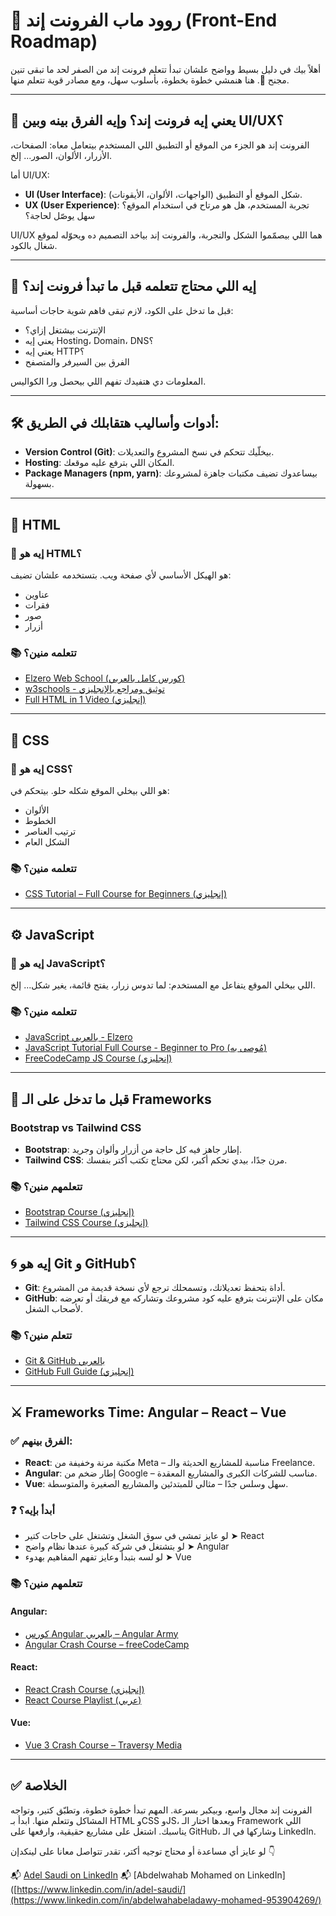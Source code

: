 # 🚀 روود ماب الفرونت إند (Front-End Roadmap)

أهلاً بيك في دليل بسيط وواضح علشان تبدأ تتعلم فرونت إند من الصفر لحد ما تبقى تنين مجنح 🐉. هنا هنمشي خطوة بخطوة، بأسلوب سهل، ومع مصادر قوية تتعلم منها.

---

## 🧠 يعني إيه فرونت إند؟ وإيه الفرق بينه وبين UI/UX؟

الفرونت إند هو الجزء من الموقع أو التطبيق اللي المستخدم بيتعامل معاه: الصفحات، الأزرار، الألوان، الصور... إلخ.

أما UI/UX:
- **UI (User Interface)**: شكل الموقع أو التطبيق (الواجهات، الألوان، الأيقونات).
- **UX (User Experience)**: تجربة المستخدم، هل هو مرتاح في استخدام الموقع؟ سهل يوصّل لحاجة؟

UI/UX هما اللي بيصمّموا الشكل والتجربة، والفرونت إند بياخد التصميم ده ويحوّله لموقع شغال بالكود.

---

## 📌 إيه اللي محتاج تتعلمه قبل ما تبدأ فرونت إند؟

قبل ما تدخل على الكود، لازم تبقى فاهم شوية حاجات أساسية:
- الإنترنت بيشتغل إزاي؟
- يعني إيه Hosting، Domain، DNS؟
- يعني إيه HTTP؟
- الفرق بين السيرفر والمتصفح

المعلومات دي هتفيدك تفهم اللي بيحصل ورا الكواليس.

---

## 🛠️ أدوات وأساليب هتقابلك في الطريق:

- **Version Control (Git)**: بيخلّيك تتحكم في نسخ المشروع والتعديلات.
- **Hosting**: المكان اللي بترفع عليه موقعك.
- **Package Managers (npm, yarn)**: بيساعدوك تضيف مكتبات جاهزة لمشروعك بسهولة.

---

## 🧱 HTML

### 🔹 إيه هو HTML؟
هو الهيكل الأساسي لأي صفحة ويب. بتستخدمه علشان تضيف:
- عناوين
- فقرات
- صور
- أزرار

### 📚 تتعلمه منين؟
- [Elzero Web School (كورس كامل بالعربي)](https://www.youtube.com/playlist?list=PLDoPjvoNmBAzhFD3niPAa1C1gXG4cs14J)
- [w3schools - توثيق ومراجع بالإنجليزي](https://www.w3schools.com/html/)
- [Full HTML in 1 Video (إنجليزي)](https://www.youtube.com/watch?v=G3e-cpL7ofc)

---

## 🎨 CSS

### 🔹 إيه هو CSS؟
هو اللي بيخلي الموقع شكله حلو. بيتحكم في:
- الألوان
- الخطوط
- ترتيب العناصر
- الشكل العام

### 📚 تتعلمه منين؟
- [CSS Tutorial – Full Course for Beginners (إنجليزي)](https://www.youtube.com/watch?v=OXGznpKZ_sA)

---

## ⚙️ JavaScript

### 🔹 إيه هو JavaScript؟
اللي بيخلي الموقع يتفاعل مع المستخدم: لما تدوس زرار، يفتح قائمة، يغير شكل... إلخ.

### 📚 تتعلمه منين؟
- [JavaScript بالعربي - Elzero](https://www.youtube.com/playlist?list=PLDoPjvoNmBAx3kiplQR_oeDqLDBUDYwVv)
- [JavaScript Tutorial Full Course - Beginner to Pro (مُوصى به)](https://www.youtube.com/watch?v=EerdGm-ehJQ)
- [FreeCodeCamp JS Course (إنجليزي)](https://www.youtube.com/watch?v=PkZNo7MFNFg)

---

## 🧰 قبل ما تدخل على الـ Frameworks

### Bootstrap vs Tailwind CSS

- **Bootstrap**: إطار جاهز فيه كل حاجة من أزرار وألوان وجريد.
- **Tailwind CSS**: مرن جدًا، بيدي تحكم أكبر، لكن محتاج تكتب أكتر بنفسك.

### 📚 تتعلمهم منين؟
- [Bootstrap Course (إنجليزي)](https://www.youtube.com/watch?v=-qfEOE4vtxE)
- [Tailwind CSS Course (إنجليزي)](https://www.youtube.com/watch?v=6biMWgD6_JY)

---

## 🌀 إيه هو Git و GitHub؟

- **Git**: أداة بتحفظ تعديلاتك، وتسمحلك ترجع لأي نسخة قديمة من المشروع.
- **GitHub**: مكان على الإنترنت بترفع عليه كود مشروعك وتشاركه مع فريقك أو تعرضه لأصحاب الشغل.

### 📚 تتعلم منين؟
- [Git & GitHub بالعربي](https://www.youtube.com/watch?v=fDkR0TDR9dI)
- [GitHub Full Guide (إنجليزي)](https://www.youtube.com/watch?v=S7XpTAnSDL4)

---

## ⚔️ Frameworks Time: Angular – React – Vue

### ✅ الفرق بينهم:

- **React**: مكتبة مرنة وخفيفة من Meta – مناسبة للمشاريع الحديثة والـ Freelance.
- **Angular**: إطار ضخم من Google – مناسب للشركات الكبرى والمشاريع المعقدة.
- **Vue**: سهل وسلس جدًا – مثالي للمبتدئين والمشاريع الصغيرة والمتوسطة.

### ❓ أبدأ بإيه؟
- لو عايز تمشي في سوق الشغل وتشتغل على حاجات كتير ➤ React
- لو بتشتغل في شركة كبيرة عندها نظام واضح ➤ Angular
- لو لسه بتبدأ وعايز تفهم المفاهيم بهدوء ➤ Vue

### 📚 تتعلمهم منين؟

#### Angular:
- [كورس Angular بالعربي – Angular Army](https://www.youtube.com/playlist?list=PL1ano0qwNuBwA90YwA-5d8g2wbOYHkl5h)
- [Angular Crash Course – freeCodeCamp](https://www.youtube.com/watch?v=3qBXWUpoPHo)

#### React:
- [React Crash Course (إنجليزي)](https://www.youtube.com/watch?v=CgkZ7MvWUAA)
- [React Course Playlist (عربي)](https://www.youtube.com/playlist?list=PLYyqC4bNbCIdSZ-JayMLl4WO2Cr995vyS)

#### Vue:
- [Vue 3 Crash Course – Traversy Media](https://www.youtube.com/watch?v=FXpIoQ_rT_c)

---

## ✅ الخلاصة

الفرونت إند مجال واسع، وبيكبر بسرعة. المهم تبدأ خطوة خطوة، وتطبّق كتير، وتواجه المشاكل وتتعلم منها.
ابدأ بـ HTML وCSS وJS، وبعدها اختار الـ Framework اللي يناسبك. اشتغل على مشاريع حقيقية، وارفعها على GitHub، وشاركها في الـ LinkedIn.

لو عايز أي مساعدة أو محتاج توجيه أكتر، تقدر تتواصل معانا على لينكدإن 👇

📬 [Adel Saudi on LinkedIn](https://www.linkedin.com/in/adel-saudi/)
📬 [Abdelwahab Mohamed on LinkedIn]([https://www.linkedin.com/in/adel-saudi/](https://www.linkedin.com/in/abdelwahabeladawy-mohamed-953904269/)


